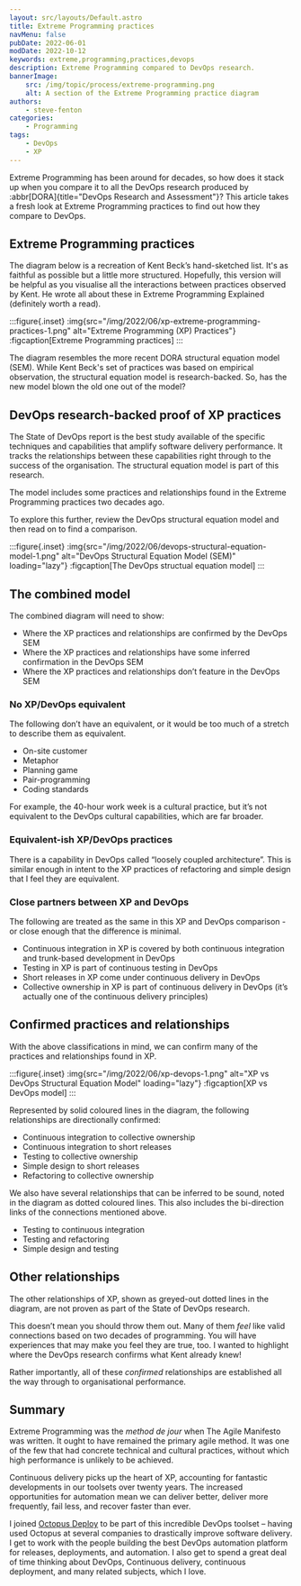 ```yaml
---
layout: src/layouts/Default.astro
title: Extreme Programming practices
navMenu: false
pubDate: 2022-06-01
modDate: 2022-10-12
keywords: extreme,programming,practices,devops
description: Extreme Programming compared to DevOps research.
bannerImage:
    src: /img/topic/process/extreme-programming.png
    alt: A section of the Extreme Programming practice diagram
authors:
    - steve-fenton
categories:
    - Programming
tags:
    - DevOps
    - XP
---
```


Extreme Programming has been around for decades, so how does it stack up when you compare it to all the DevOps research produced by :abbr[DORA]{title="DevOps Research and Assessment"}? This article takes a fresh look at Extreme Programming practices to find out how they compare to DevOps.

## Extreme Programming practices

The diagram below is a recreation of Kent Beck’s hand-sketched list. It's as faithful as possible but a little more structured. Hopefully, this version will be helpful as you visualise all the interactions between practices observed by Kent. He wrote all about these in Extreme Programming Explained (definitely worth a read).

:::figure{.inset}
:img{src="/img/2022/06/xp-extreme-programming-practices-1.png" alt="Extreme Programming (XP) Practices"}
:figcaption[Extreme Programming practices]
:::

The diagram resembles the more recent DORA structural equation model (SEM). While Kent Beck's set of practices was based on empirical observation, the structural equation model is research-backed. So, has the new model blown the old one out of the model?

## DevOps research-backed proof of XP practices

The State of DevOps report is the best study available of the specific techniques and capabilities that amplify software delivery performance. It tracks the relationships between these capabilities right through to the success of the organisation. The structural equation model is part of this research.

The model includes some practices and relationships found in the Extreme Programming practices two decades ago.

To explore this further, review the DevOps structural equation model and then read on to find a comparison.

:::figure{.inset}
:img{src="/img/2022/06/devops-structural-equation-model-1.png" alt="DevOps Structural Equation Model (SEM)" loading="lazy"}
:figcaption[The DevOps structual equation model]
:::

## The combined model

The combined diagram will need to show:

- Where the XP practices and relationships are confirmed by the DevOps SEM
- Where the XP practices and relationships have some inferred confirmation in the DevOps SEM
- Where the XP practices and relationships don’t feature in the DevOps SEM

### No XP/DevOps equivalent

The following don’t have an equivalent, or it would be too much of a stretch to describe them as equivalent.

- On-site customer
- Metaphor
- Planning game
- Pair-programming
- Coding standards

For example, the 40-hour work week is a cultural practice, but it’s not equivalent to the DevOps cultural capabilities, which are far broader.

### Equivalent-ish XP/DevOps practices

There is a capability in DevOps called “loosely coupled architecture”. This is similar enough in intent to the XP practices of refactoring and simple design that I feel they are equivalent.

### Close partners between XP and DevOps

The following are treated as the same in this XP and DevOps comparison - or close enough that the difference is minimal.

- Continuous integration in XP is covered by both continuous integration and trunk-based development in DevOps
- Testing in XP is part of continuous testing in DevOps
- Short releases in XP come under continuous delivery in DevOps
- Collective ownership in XP is part of continuous delivery in DevOps (it’s actually one of the continuous delivery principles)

## Confirmed practices and relationships

With the above classifications in mind, we can confirm many of the practices and relationships found in XP.

:::figure{.inset}
:img{src="/img/2022/06/xp-devops-1.png" alt="XP vs DevOps Structural Equation Model" loading="lazy"}
:figcaption[XP vs DevOps model]
:::

Represented by solid coloured lines in the diagram, the following relationships are directionally confirmed:

- Continuous integration to collective ownership
- Continuous integration to short releases
- Testing to collective ownership
- Simple design to short releases
- Refactoring to collective ownership

We also have several relationships that can be inferred to be sound, noted in the diagram as dotted coloured lines. This also includes the bi-direction links of the connections mentioned above.

- Testing to continuous integration
- Testing and refactoring
- Simple design and testing

## Other relationships

The other relationships of XP, shown as greyed-out dotted lines in the diagram, are not proven as part of the State of DevOps research.

This doesn’t mean you should throw them out. Many of them *feel* like valid connections based on two decades of programming. You will have experiences that may make you feel they are true, too. I wanted to highlight where the DevOps research confirms what Kent already knew!

Rather importantly, all of these *confirmed* relationships are established all the way through to organisational performance.

## Summary

Extreme Programming was the *method de jour* when The Agile Manifesto was written. It ought to have remained the primary agile method. It was one of the few that had concrete technical and cultural practices, without which high performance is unlikely to be achieved.

Continuous delivery picks up the heart of XP, accounting for fantastic developments in our toolsets over twenty years. The increased opportunities for automation mean we can deliver better, deliver more frequently, fail less, and recover faster than ever.

I joined [Octopus Deploy](https://octopus.com/) to be part of this incredible DevOps toolset – having used Octopus at several companies to drastically improve software delivery. I get to work with the people building the best DevOps automation platform for releases, deployments, and automation. I also get to spend a great deal of time thinking about DevOps, Continuous delivery, continuous deployment, and many related subjects, which I love.